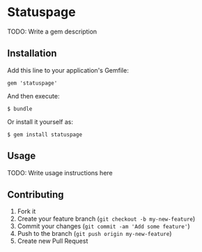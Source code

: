 # Statuspage

TODO: Write a gem description

## Installation

Add this line to your application's Gemfile:

    gem 'statuspage'

And then execute:

    $ bundle

Or install it yourself as:

    $ gem install statuspage

## Usage

TODO: Write usage instructions here

## Contributing

1. Fork it
2. Create your feature branch (`git checkout -b my-new-feature`)
3. Commit your changes (`git commit -am 'Add some feature'`)
4. Push to the branch (`git push origin my-new-feature`)
5. Create new Pull Request
